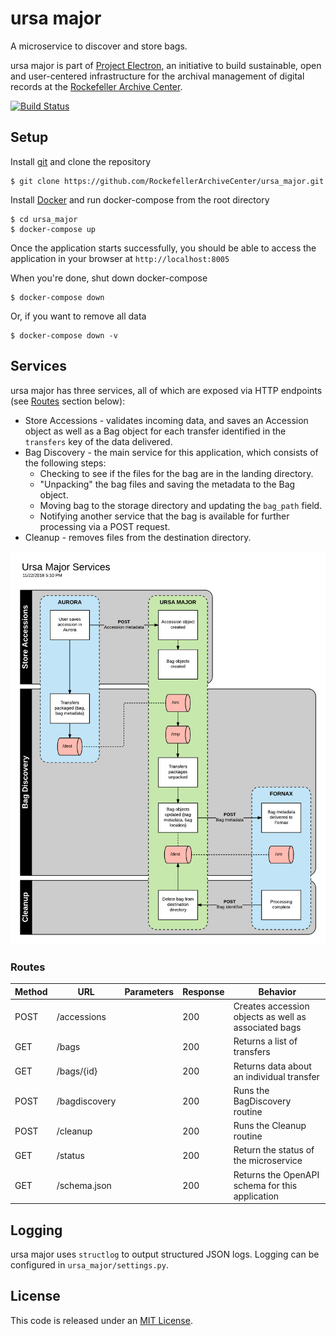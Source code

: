 # ursa major

A microservice to discover and store bags.

ursa major is part of [Project Electron](https://github.com/RockefellerArchiveCenter/project_electron), an initiative to build sustainable, open and user-centered infrastructure for the archival management of digital records at the [Rockefeller Archive Center](http://rockarch.org/).

[![Build Status](https://travis-ci.org/RockefellerArchiveCenter/ursa_major.svg?branch=master)](https://travis-ci.org/RockefellerArchiveCenter/ursa_major)

## Setup

Install [git](https://git-scm.com/) and clone the repository

    $ git clone https://github.com/RockefellerArchiveCenter/ursa_major.git

Install [Docker](https://store.docker.com/search?type=edition&offering=community) and run docker-compose from the root directory

    $ cd ursa_major
    $ docker-compose up

Once the application starts successfully, you should be able to access the application in your browser at `http://localhost:8005`

When you're done, shut down docker-compose

    $ docker-compose down

Or, if you want to remove all data

    $ docker-compose down -v


## Services

ursa major has three services, all of which are exposed via HTTP endpoints (see [Routes](#routes) section below):

* Store Accessions - validates incoming data, and saves an Accession object as well as a Bag object for each transfer identified in the `transfers` key of the data delivered.
* Bag Discovery - the main service for this application, which consists of the following steps:
  * Checking to see if the files for the bag are in the landing directory.
  * "Unpacking" the bag files and saving the metadata to the Bag object.
  * Moving bag to the storage directory and updating the `bag_path` field.
  * Notifying another service that the bag is available for further processing via a POST request.
* Cleanup - removes files from the destination directory.

![Ursa Major diagram](ursa-major-services.png)


### Routes

| Method | URL | Parameters | Response  | Behavior  |
|--------|-----|---|---|---|
|POST|/accessions||200|Creates accession objects as well as associated bags|
|GET|/bags| |200|Returns a list of transfers|
|GET|/bags/{id}| |200|Returns data about an individual transfer|
|POST|/bagdiscovery||200|Runs the BagDiscovery routine|
|POST|/cleanup||200|Runs the Cleanup routine|
|GET|/status||200|Return the status of the microservice|
|GET|/schema.json||200|Returns the OpenAPI schema for this application|


## Logging

ursa major uses `structlog` to output structured JSON logs. Logging can be configured in `ursa_major/settings.py`.

## License

This code is released under an [MIT License](LICENSE).
